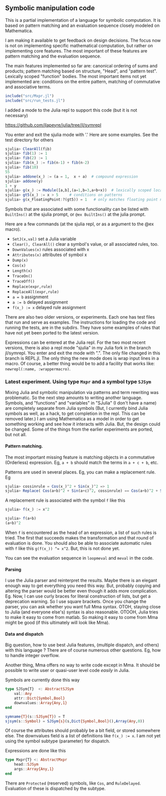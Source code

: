 ## Symbolic manipulation code

This is a partial implementation of a language for symbolic computation.
It is based on pattern matching and an evaluation sequence closely modeled
on Mathematica.

I am making it available to get feedback on design decisions.  The
focus now is not on implementing specific mathematical computation,
but rather on implementing core features. The most important of these
features are pattern matching and the evaluation sequence.

The main features implemented so far are: canonical ordering of sums
and products; pattern matching based on structure, "Head", and
"pattern test". Lexically scoped "function" bodies. The most important
items not yet implemented are: conditions on the entire pattern,
matching of commutative and associative terms.


```julia
include("src/Mxpr.jl")
include("src/run_tests.jl")
```

I added a mode to the Julia repl to support this code (but it is not necessary)

https://github.com/jlapeyre/julia/tree/jl/symrepl

You enter and exit the sjulia mode with '.'
Here are some examples. See the test directory for others

```julia
sjulia> ClearAll(fib)
sjulia> fib(1) := 1
sjulia> fib(2) := 1
sjulia> fib(n_) := fib(n-1) + fib(n-2)
sjulia> fib(10)
55
sjulia> addone(x_) := (a = 1,  x + a)  # compound expression
sjulia> addone(y)
1 + y
sjulia> g(x_) := Module([a,b],(a=1,b=3,a+b+x))  # lexically scoped local vars
sjulia> gt5(x_) := x > 5     # conditions on patterns
sjulia> g(x_FloatingPoint:?(gt5)) = 1   # only matches floating point numbers > 5
```

Symbols that are associated with some functionality can be listed with
`BuiltIns()` at the sjulia prompt, or `@ex BuiltIns()` at the julia
prompt.

Here are a few commands (at the sjulia repl, or as a argument to the @ex macro).

* `SetJ(x,val)` set a Julia variable
* `Clear(), ClearAll()` clear a symbol's value, or all associated rules, too.
* `DownValues(x)` rules associated with x
* `Attributes(x)` attributes of symbol x
* `Dump(x)`
* `Cos(x)`
* `Length(x)`
* `TraceOn()`
* `TraceOff()`
* `Replace(expr,rule)`
* `ReplaceAll(expr,rule)`
* `a = b` assignment
* `a := b` delayed assignment
* `f(x_) := x` delayed rule assignment

There are also two older versions, or experiments. Each one has test files
that run and serve as examples. The instructions for loading
the code and running the tests, are in the subdirs. They have some
examples of rules that have not yet been ported to the latest version.

Expressions can be entered at the Julia repl. For the two most recent
versions, there is also a repl mode "sjulia" in my Julia fork in the branch
jl/symrepl.  You enter and exit the mode with ".". The only file
changed in this branch is REPL.jl. The only thing the new mode does is
wrap input lines in a macro. Of course, a better thing would be to
add a facility that works like: `newrepl(:name, :wrappermacro)`.

### Latest experiment. Using type `Mxpr` and a symbol type `SJSym`

Mixing Julia and symbolic manipulation via patterns and term rewriting was problematic.
So the next step amounts to writing another language. Symbols, and "functions" and
"variables" in "SJulia" (I don't have a name) are completely separate
from Julia symbols (But, I currently bind Julia symbols as well, as a hack, to get completion
in the repl. This can be removed later.)  I am using Mathematica as a model in order to
get something working and see how it interacts with Julia. But, the design could be
changed. Some of the things from the earlier experiments are ported, but not all.

#### Pattern matching.

The most important missing feature is matching objects in a commutative (Orderless) expression.
Eg, `a + b` should match the terms in `a + c + b`, etc.

Patterns are used in several places. Eg, you can make a replacement rule. Eg

```julia
sjulia> cossinrule = Cos(x_)^2 + Sin(x_)^2 => 1
sjulia> Replace( Cos(a+b)^2 + Sin(a+c)^2, cossinrule) == Cos(a+b)^2 + Sin(a+c)^2
```

A replacement rule is associated with the symbol `f` like this

```julia
sjulia> f(x_) := x^2

sjulia> f(a+b)
(a+b)^2
```

When `f` is encountered as the head of an expression, a list of such rules is
tried. The first that succeeds makes the transformation and that round of evaluation
is done. You should also be able to  associate automatic rules with `f` like this
`g(f(x_)) ^= x^2`. But, this is not done yet.

You can see the evaluation sequence in `loopmeval` and `meval` in the code.

#### Parsing

I use the Julia parser and reinterpret the results. Maybe there is an elegant enough
way to get everything you need this way. But, probably copying and altering the
parser would be better even though it adds more complication. Eg. Now, I can use curly
braces for literal construction of lists, but get a deprecation warning. So I use
square brackets. Once you change the parser, you can ask whether you want full Mma
syntax. OTOH, staying close to Julia (and everyone else's) syntax is also reasonable.
OTOOH, Julia tries to make it easy to come from matlab. So making it easy to
come from Mma might be good (if this ultimately will look like Mma).

#### Data and dispatch

Big question, how to use best Julia features, (multiple dispatch, and
others) with this language ? There are of course numerous other
questions.  Eg, how to handle integer overflow.

Another thing, Mma offers no way to write code except in Mma. It
should be possible to write user or quasi-user level code *easily* in
Julia.

Symbols are currently done this way

```julia
type SJSym{T}  <: AbstractSJSym
    val::Any
    attr::Dict{Symbol,Bool}
    downvalues::Array{Any,1}
end

symname{T}(s::SJSym{T}) = T
sjsym(s::Symbol) = SJSym{s}(s,Dict{Symbol,Bool}(),Array(Any,0))
```

Of course the attributes should probably be a bit field, or stored somewhere
else. The downvalues field is a list of definitions like `f(x_) := x`. I am not
yet using the symbol subtype (parameter) for dispatch.

Expressions are done like this

```julia
type Mxpr{T} <: AbstractMxpr
    head::SJSym
    args::Array{Any,1}
end
```

There are `Protected` (reserved) symbols, like `Cos`,
and `RuleDelayed`. Evaluation of these is dispatched by the subtype.

<!--  LocalWords:  julia src sjulia repl ClearAll SetJ DownValues jl
 -->
<!--  LocalWords:  TraceOn TraceOff expr ReplaceAll subdirs symrepl
 -->
<!--  LocalWords:  newrepl wrappermacro premxprcode Mathematica Eg
 -->
<!--  LocalWords:  matcher replaceall Mxpr oldmxpr SJSym SJulia meval
 -->
<!--  LocalWords:  canonicalizer Orderless cossinrule loopmeval Mma
 -->
<!--  LocalWords:  Fateman IIRC OTOOH else's matlab AbstractSJSym
 -->
<!--  LocalWords:  Bool symname sjsym downvalues subtype AbstractMxpr
 -->
<!--  LocalWords:  RuleDelayed addone lexically FloatingPoint
 -->
<!--  LocalWords:  BuiltIns
 -->
